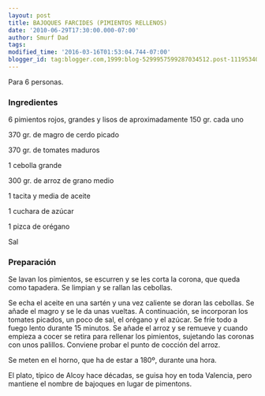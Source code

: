 ```yaml
---
layout: post
title: BAJOQUES FARCIDES (PIMIENTOS RELLENOS)
date: '2010-06-29T17:30:00.000-07:00'
author: Smurf Dad
tags: 
modified_time: '2016-03-16T01:53:04.744-07:00'
blogger_id: tag:blogger.com,1999:blog-5299957599287034512.post-1119534054266501930
---
```


Para 6 personas.

<h3>Ingredientes</h3>

6 pimientos rojos, grandes y lisos de aproximadamente 150 gr. cada uno

370 gr. de magro de cerdo picado

370 gr. de tomates maduros

1 cebolla grande

300 gr. de arroz de grano medio

1 tacita y media de aceite

1 cuchara de azúcar

1 pizca de orégano

Sal

<h3>Preparación</h3>

Se lavan los pimientos, se escurren y se les corta la corona, que queda como tapadera. Se limpian y se rallan las cebollas.

Se echa el aceite en una sartén y una vez caliente se doran las cebollas. Se añade el magro y se le da unas vueltas. A continuación, se incorporan los tomates picados, un poco de sal, el orégano y el azúcar. Se fríe todo a fuego lento durante 15 minutos. Se añade el arroz y se remueve y cuando empieza a cocer se retira para rellenar los pimientos, sujetando las coronas con unos palillos. Conviene probar el punto de cocción del arroz.

Se meten en el horno, que ha de estar a 180&ordm;, durante una hora.

El plato, típico de Alcoy hace décadas, se guisa hoy en toda Valencia, pero mantiene el nombre de bajoques en lugar de pimentons.

